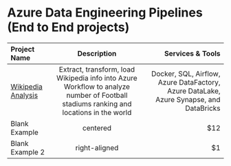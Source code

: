 # Azure Data Engineering Pipelines (End to End projects)

| Project Name                                                                                                                                   |                                                              Description                                                              |                                                                       Services & Tools |
| :--------------------------------------------------------------------------------------------------------------------------------------------- | :-----------------------------------------------------------------------------------------------------------------------------------: | -------------------------------------------------------------------------------------: |
| [Wikipedia Analysis](https://github.com/KevinGastelum/MyDataEngineering/tree/main/02._Azure_DataEngineeringProjects/01_Wikipedia_ETL_Pipeline) | Extract, transform, load Wikipedia info into Azure Workflow to analyze number of Football stadiums ranking and locations in the world | Docker, SQL, Airflow, Azure DataFactory, Azure DataLake, Azure Synapse, and DataBricks |
| Blank Example                                                                                                                                  |                                                               centered                                                                |                                                                                    $12 |
| Blank Example 2                                                                                                                                |                                                             right-aligned                                                             |                                                                                     $1 |
